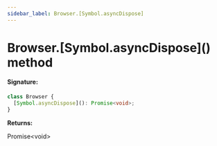 ```yaml
---
sidebar_label: Browser.[Symbol.asyncDispose]
---
```


# Browser.\[Symbol.asyncDispose\]() method

#### Signature:

```typescript
class Browser {
  [Symbol.asyncDispose](): Promise<void>;
}
```

**Returns:**

Promise&lt;void&gt;
